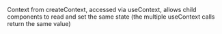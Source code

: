 

Context from createContext, accessed via useContext, allows child components to
read and set the same state (the multiple useContext calls return the same 
value)